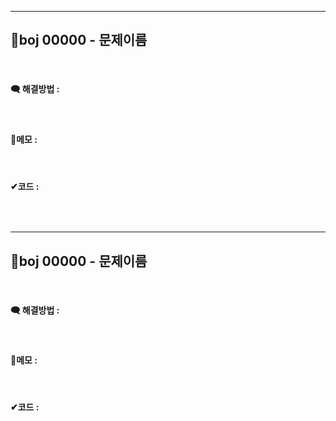 <!-- @@@@@ GUIDE @@@@@   
0. 숫자와 글자를 더블클릭으로 쉽게 지우자!
1. 문제를 해결한 방법을 간단히 메모한다.
2. 메모를 자유롭게 이용한다.
3. 코드를 java 안에 붙여 넣는다.
@@@@@ GUIDE @@@@@   -->



<!-- @@@@@@@@ 여기부터 복사 @@@@@@@@ -->
---
## 🎈boj 00000 - 문제이름
<br>

#### 🗨 해결방법 :
<br>


#### 📝메모 : 
<br>

#### ✔코드 : 
```java


```
<br>
<!-- @@@@@@@@ 여기까지 복사 @@@@@@@@ -->



---
## 🎈boj 00000 - 문제이름
<br>

#### 🗨 해결방법 :
<br>


#### 📝메모 : 
<br>

#### ✔코드 : 
```java


```

